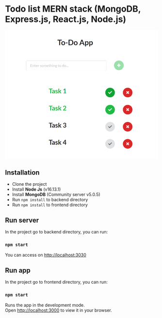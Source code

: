 # Todo list MERN stack (MongoDB, Express.js, React.js, Node.js)

![Screenshot](screenshot.png 'Screenshot Todo list')

## Installation
* Clone the project
* Install **Node Js** (v16.13.1)
* Install **MongoDB** (Community server v5.0.5)
* Run `npm install` to backend directory
* Run `npm install` to frontend directory

## Run server
In the project go to backend directory, you can run:

### `npm start`

You can access on [http://localhost:3030](http://localhost:3030)

## Run app
In the project go to frontend directory, you can run:

### `npm start`

Runs the app in the development mode.\
Open [http://localhost:3000](http://localhost:3000) to view it in your browser.
